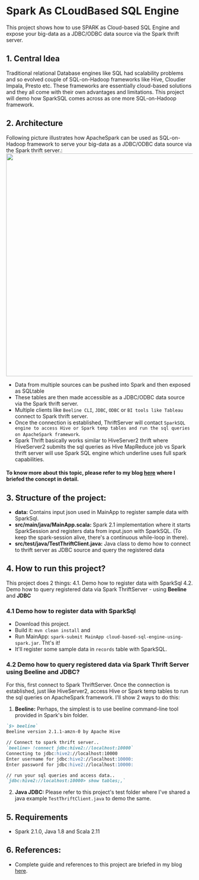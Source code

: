 # Spark As CLoudBased SQL Engine
This project shows how to use SPARK as Cloud-based SQL Engine and expose your big-data as a JDBC/ODBC data source via the Spark thrift server. 

## 1. Central Idea
Traditional relational Database engines like SQL had scalability problems and so evolved couple of SQL-on-Hadoop frameworks like Hive, Cloudier Impala, Presto etc. These frameworks are essentially cloud-based solutions and they all come with their own advantages and limitations. This project will demo how SparkSQL comes across as one more SQL-on-Hadoop framework.

## 2. Architecture
Following picture illustrates how ApacheSpark can be used as SQL-on-Hadoop framework to serve your big-data as a JDBC/ODBC data source via the Spark thrift server.:
<img src="https://user-images.githubusercontent.com/22542670/27733176-54b684c2-5db2-11e7-946b-5b5ef5595e43.png" width="600" />

- Data from multiple sources can be pushed into Spark and then exposed as SQLtable
- These tables are then made accessible as a JDBC/ODBC data source via the Spark thrift server.
- Multiple clients like ```Beeline CLI```, ```JDBC```, ```ODBC``` or ```BI tools like Tableau``` connect to Spark thrift server.
- Once the connection is established, ThriftServer will contact ```SparkSQL engine to access Hive or Spark temp tables and run the sql queries on ApacheSpark framework```.
- Spark Thrift basically works similar to HiveServer2 thrift where HiveServer2 submits the sql queries as Hive MapReduce job vs Spark thrift server will use Spark SQL engine which underline uses full spark capabilities.

#### To know more about this topic, please refer to my blog [here](https://spoddutur.github.io/spark-notes/spark-as-cloud-based-sql-engine-via-thrift-server) where I briefed the concept in detail.

## 3. Structure of the project:
- **data:** Contains input json used in MainApp to register sample data with SparkSql.
- **src/main/java/MainApp.scala:** Spark 2.1 implementation where it starts SparkSession and registers data from input.json with SparkSQL. (To keep the spark-session alive, there's a continuous while-loop in there).
- **src/test/java/TestThriftClient.java:** Java class to demo how to connect to thrift server as JDBC source and query the registered data

## 4. How to run this project?
This project does 2 things:
4.1. Demo how to register data with SparkSql
4.2. Demo how to query registered data via Spark ThriftServer - using **Beeline** and **JDBC**

### 4.1 Demo how to register data with SparkSql
- Download this project.
- Build it: `mvn clean install` and
- Run MainApp: `spark-submit MainApp cloud-based-sql-engine-using-spark.jar`. Tht's it! 
- It'll register some sample data in `records` table with SparkSQL.

### 4.2 Demo how to query registered data via Spark Thrift Server using Beeline and JDBC?
For this, first connect to Spark ThriftServer. Once the connection is established, just like HiveServer2, access Hive or Spark temp tables to run the sql queries on ApacheSpark framework. I'll show 2 ways to do this:

1. **Beeline:** Perhaps, the simplest is to use beeline command-line tool provided in Spark's bin folder. 
```markdown
`$> beeline`
Beeline version 2.1.1-amzn-0 by Apache Hive

// Connect to spark thrift server..
`beeline> !connect jdbc:hive2://localhost:10000`
Connecting to jdbc:hive2://localhost:10000
Enter username for jdbc:hive2://localhost:10000:
Enter password for jdbc:hive2://localhost:10000:

// run your sql queries and access data..
`jdbc:hive2://localhost:10000> show tables;,`
```
2. **Java JDBC:** Please refer to this project's test folder where I've shared a java example `TestThriftClient.java` to demo the same.

## 5. Requirements
- Spark 2.1.0, Java 1.8 and Scala 2.11

## 6. References:
- Complete guide and references to this project are briefed in my blog [here](https://spoddutur.github.io/spark-notes/spark-as-cloud-based-sql-engine-via-thrift-server).
